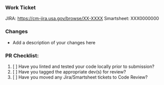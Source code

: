 ### Work Ticket
JIRA: https://cm-jira.usa.gov/browse/XX-XXXX
Smartsheet: XXX0000000

### Changes

-   Add a description of your changes here

### PR Checklist:

1. [ ] Have you linted and tested your code locally prior to submission?
2. [ ] Have you tagged the appropriate dev(s) for review?
3. [ ] Have you moved any Jira/Smartsheet tickets to Code Review?
